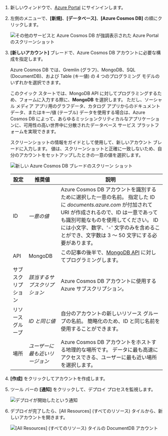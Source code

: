 1. 新しいウィンドウで、[Azure Portal](https://portal.azure.com/) にサインインします。
2. 左側のメニューで、**[新規]**、**[データベース]**、**[Azure Cosmos DB]** の順にクリックします。
   
   ![その他のサービスと Azure Cosmos DB が強調表示された Azure Portal のスクリーンショット](./media/cosmosdb-create-dbaccount-mongodb/create-nosql-db-databases-json-tutorial-1.png)

3. **[新しいアカウント]** ブレードで、Azure Cosmos DB アカウントに必要な構成を指定します。 

    Azure Cosmos DB では、Gremlin (グラフ)、MongoDB、SQL (DocumentDB)、および Table (キー値) の 4 つのプログラミング モデルのいずれかを選択できます。 
       
    このクイック スタートでは、MongoDB API に対してプログラミングするため、フォームに入力する際に、**MongoDB** を選択します。 ただし、ソーシャル メディア アプリ用のグラフデータ、カタログ アプリからのドキュメント データ、またはキー/値 (テーブル) データを使用する場合は、Azure Cosmos DB によって、あらゆるミッションクリティカルなアプリケーションに、可用性の高い世界中に分散されたデータベース サービス プラットフォームを実現できます。

    スクリーンショットの情報をガイドとして使用して、新しいアカウント ブレードに入力します。 値は、スクリーンショットと正確に一致しないため、自分のアカウントをセットアップしたときの一意の値を選択します。
 
    ![新しい Azure Cosmos DB ブレードのスクリーン ショット](./media/cosmosdb-create-dbaccount-mongodb/create-nosql-db-databases-json-tutorial-2.png)
   
    設定|推奨値|説明
    ---|---|---
    ID|*一意の値*|Azure Cosmos DB アカウントを識別するために選択した一意の名前。 指定した ID に *documents.azure.com* が付加されて URI が作成されるので、ID は一意であっても識別可能なものを使用してください。 ID には小文字、数字、'-' 文字のみを含めることができ、文字数は 3 ～ 50 文字にする必要があります。
    API|MongoDB|この記事の後半で、[MongoDB API](../articles/documentdb/documentdb-protocol-mongodb.md) に対してプログラミングします。|
    サブスクリプション|*該当するサブスクリプション*|Azure Cosmos DB アカウントに使用する Azure サブスクリプション。 
    リソース グループ|*ID と同じ値*|自分のアカウントの新しいリソース グループの名前。 簡略化のため、ID と同じ名前を使用することができます。 
    場所|*ユーザーに最も近いリージョン*|Azure Cosmos DB アカウントをホストする地理的な場所です。 データに最も高速にアクセスできる、ユーザーに最も近い場所を選択します。

4. **[作成]** をクリックしてアカウントを作成します。
5. ツール バーの **[通知]** をクリックして、デプロイ プロセスを監視します。

    ![デプロイが開始したという通知](./media/cosmosdb-create-dbaccount-mongodb/azure-documentdb-nosql-notification.png)

6.  デプロイが完了したら、[All Resources] (すべてのリソース) タイルから、新しいアカウントを開きます。 

    ![[All Resources] (すべてのリソース) タイルの DocumentDB アカウント](./media/cosmosdb-create-dbaccount-mongodb/azure-documentdb-all-resources.png)

